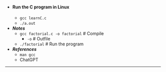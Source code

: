 - #### Run the C program in Linux
    - `gcc learnC.c`
    - `./a.out`
- ***Notes***
    - `gcc factorial.c -o factorial` # Compile
        - `-o` # Outfile
    - `./factorial` # Run the program
- ***References***
    - `man gcc`
    - ChatGPT
- ---
